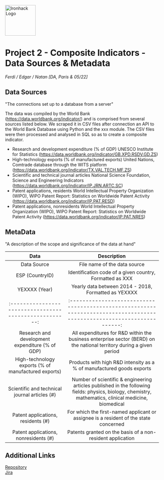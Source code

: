 <img src="https://bit.ly/2VnXWr2" alt="Ironhack Logo" width="100"/>

# Project 2 - Composite Indicators - Data Sources & Metadata

*Ferdi / Edgar / Natan*
*[DA, Paris & 05/22]*

## Data Sources

 "The connections set up to a database from a server"
 
 The data was compiled by the World Bank (https://data.worldbank.org/indicator/) and is comprised from several sources listed below.
 We scraped it in CSV files after connection an API to the World Bank Database using Python and the xxx module.
 The CSV files were then processed and analysed in SQL so as to create a composite indicator.

- Research and development expenditure (% of GDP)
    UNESCO Institute for Statistics (https://data.worldbank.org/indicator/GB.XPD.RSDV.GD.ZS)
- High-technology exports (% of manufactured exports)
    United Nations, Comtrade database through the WITS platform (https://data.worldbank.org/indicator/TX.VAL.TECH.MF.ZS)
- Scientific and technical journal articles
    National Science Foundation, Science and Engineering Indicators (https://data.worldbank.org/indicator/IP.JRN.ARTC.SC)
- Patent applications, residents
    World Intellectual Property Organization (WIPO), WIPO Patent Report: Statistics on Worldwide Patent Activity
    (https://data.worldbank.org/indicator/IP.PAT.RESD)
- Patent applications, nonresidents
    World Intellectual Property Organization (WIPO), WIPO Patent Report: Statistics on Worldwide Patent Activity
    (https://data.worldbank.org/indicator/IP.PAT.NRES)
  
## MetaData

  "A description of the scope and significance of the data at hand"

|                       Data                            |              Description                                                                                              | 
| :----------------------------------------------------:|:---------------------------------------------------------------------------------------------------------------------:| 
| Data Source                                           | File name of the data source                                                                                          | 
| ESP (CountryID)                                       | Identification code of a given country, Formatted as XXX                                                              |  
| YEXXXX (Year)                                         | Yearly data between 2014 - 2018, Formatted as YEXXXX                                                                  | 
| :----------------------------------------------------:|:---------------------------------------------------------------------------------------------------------------------:| 
| Research and development expenditure (% of GDP)       | All expenditures for R&D within the business enterprise sector (BERD) on the national territory during a given period | 
| High-technology exports (% of manufactured exports)   | Products with high R&D intensity as a % of manufactured goods exports                                                 | 
| Scientific and technical journal articles (#)         | Number of scientific & engineering articles published in the following fields: physics, biology, chemistry, mathematics, clinical medicine, biomedical|  
| Patent applications, residents (#)                    | For which the first-named applicant or assignee is a resident of the state concerned                                  | 
| Patent applications, nonresidents (#)                 | Patents granted on the basis of a non-resident application                                                            | 

## Additional Links

[Repository](https://github.com/Edgart371/Project2)  
[Jira](https://edgartome.atlassian.net/jira/software/projects/P2S/boards/2/roadmap)
